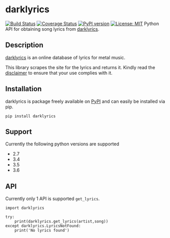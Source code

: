 # darklyrics
[![Build Status](https://travis-ci.org/res0nance/darklyrics.svg?branch=master)](https://travis-ci.org/res0nance/darklyrics)
[![Coverage Status](https://coveralls.io/repos/github/res0nance/darklyrics/badge.svg?branch=master)](https://coveralls.io/github/res0nance/darklyrics?branch=master)
[![PyPI version](https://badge.fury.io/py/darklyrics.svg)](https://badge.fury.io/py/darklyrics)
[![License: MIT](https://img.shields.io/badge/License-MIT-blue.svg)](https://opensource.org/licenses/MIT)
Python API for obtaining song lyrics from [darklyrics].

[darklyrics]: http://www.darklyrics.com/

## Description

[darklyrics] is an online database of lyrics for metal music.

This library scrapes the site for the lyrics and returns it. Kindly read the [disclaimer] to ensure that your use complies with it.

[disclaimer]: http://www.darklyrics.com/disclaim.html

## Installation

darklyrics is package freely available on [PyPI] and can easily be installed via pip.

```
pip install darklyrics
````

[PyPI]: https://pypi.python.org/pypi/darklyrics/0.1.1

## Support
Currently the following python versions are supported
- 2.7
- 3.4
- 3.5
- 3.6

## API
Currently only 1 API is supported `get_lyrics`.

```
import darklyrics

try:
    print(darklyrics.get_lyrics(artist,song))
except darklyrics.LyricsNotFound:
    print('No lyrics found')
```